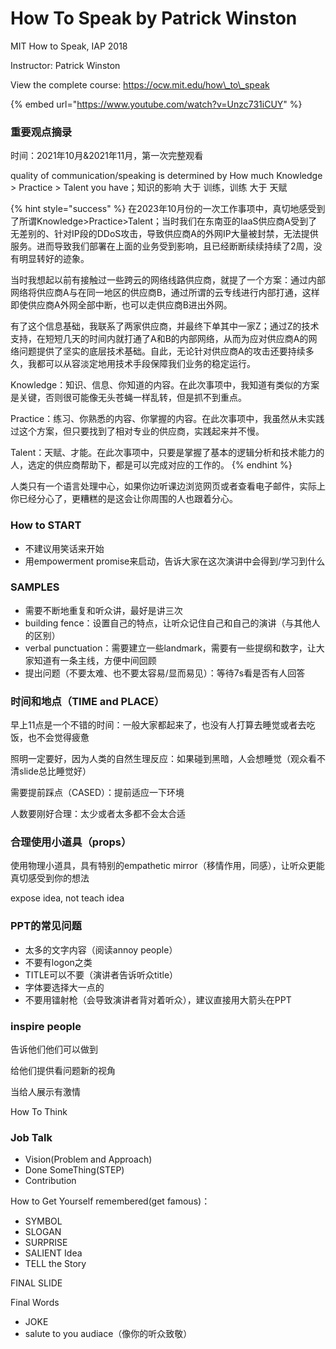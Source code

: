 # How To Speak by Patrick Winston

MIT How to Speak, IAP 2018&#x20;

Instructor: Patrick Winston&#x20;

View the complete course: https://ocw.mit.edu/how\_to\_speak

{% embed url="https://www.youtube.com/watch?v=Unzc731iCUY" %}

### 重要观点摘录

时间：2021年10月&2021年11月，第一次完整观看

quality of communication/speaking is determined by How much Knowledge > Practice > Talent you have；知识的影响 大于 训练，训练 大于 天赋

{% hint style="success" %}
在2023年10月份的一次工作事项中，真切地感受到了所谓Knowledge>Practice>Talent；当时我们在东南亚的IaaS供应商A受到了无差别的、针对IP段的DDoS攻击，导致供应商A的外网IP大量被封禁，无法提供服务。进而导致我们部署在上面的业务受到影响，且已经断断续续持续了2周，没有明显转好的迹象。

当时我想起以前有接触过一些跨云的网络线路供应商，就提了一个方案：通过内部网络将供应商A与在同一地区的供应商B，通过所谓的云专线进行内部打通，这样即使供应商A外网全部中断，也可以走供应商B进出外网。

有了这个信息基础，我联系了两家供应商，并最终下单其中一家Z；通过Z的技术支持，在短短几天的时间内就打通了A和B的内部网络，从而为应对供应商A的网络问题提供了坚实的底层技术基础。自此，无论针对供应商A的攻击还要持续多久，我都可以从容淡定地用技术手段保障我们业务的稳定运行。

Knowledge：知识、信息、你知道的内容。在此次事项中，我知道有类似的方案是关键，否则很可能像无头苍蝇一样乱转，但是抓不到重点。

Practice：练习、你熟悉的内容、你掌握的内容。在此次事项中，我虽然从未实践过这个方案，但只要找到了相对专业的供应商，实践起来并不慢。

Talent：天赋、才能。在此次事项中，只要是掌握了基本的逻辑分析和技术能力的人，选定的供应商帮助下，都是可以完成对应的工作的。
{% endhint %}

人类只有一个语言处理中心，如果你边听课边浏览网页或者查看电子邮件，实际上你已经分心了，更糟糕的是这会让你周围的人也跟着分心。

### How to START

* 不建议用笑话来开始
* 用empowerment promise来启动，告诉大家在这次演讲中会得到/学习到什么

### SAMPLES

* 需要不断地重复和听众讲，最好是讲三次
* building fence：设置自己的特点，让听众记住自己和自己的演讲（与其他人的区别）
* verbal punctuation：需要建立一些landmark，需要有一些提纲和数字，让大家知道有一条主线，方便中间回顾
* 提出问题（不要太难、也不要太容易/显而易见）：等待7s看是否有人回答

### 时间和地点（TIME and PLACE）

早上11点是一个不错的时间：一般大家都起来了，也没有人打算去睡觉或者去吃饭，也不会觉得疲惫

照明一定要好，因为人类的自然生理反应：如果碰到黑暗，人会想睡觉（观众看不清slide总比睡觉好）

需要提前踩点（CASED）：提前适应一下环境

人数要刚好合理：太少或者太多都不会太合适

### 合理使用小道具（props）

使用物理小道具，具有特别的empathetic mirror（移情作用，同感），让听众更能真切感受到你的想法

expose idea, not teach idea

### PPT的常见问题

* 太多的文字内容（阅读annoy people）
* 不要有logon之类
* TITLE可以不要（演讲者告诉听众title）
* 字体要选择大一点的
* 不要用镭射枪（会导致演讲者背对着听众），建议直接用大箭头在PPT

### inspire people

告诉他们他们可以做到

给他们提供看问题新的视角

当给人展示有激情



How To Think



### Job Talk

* Vision(Problem and Approach)
* Done SomeThing(STEP)
* Contribution

How to Get Yourself remembered(get famous)：

* SYMBOL
* SLOGAN
* SURPRISE
* SALIENT Idea
* TELL the Story



FINAL SLIDE

Final Words

* JOKE
* salute to you audiace（像你的听众致敬）

















